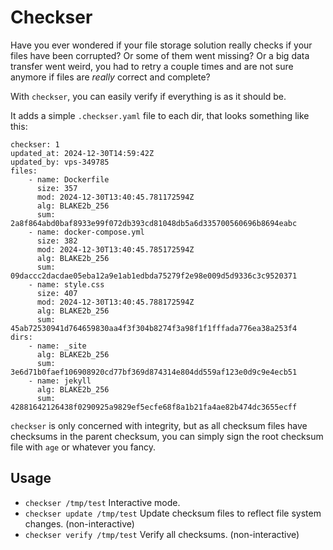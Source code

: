 # Checkser

Have you ever wondered if your file storage solution really checks if your files have been corrupted? Or some of them went missing? Or a big data transfer went weird, you had to retry a couple times and are not sure anymore if files are _really_ correct and complete?

With `checkser`, you can easily verify if everything is as it should be.

It adds a simple `.checkser.yaml` file to each dir, that looks something like this:

```
checkser: 1
updated_at: 2024-12-30T14:59:42Z
updated_by: vps-349785
files:
    - name: Dockerfile
      size: 357
      mod: 2024-12-30T13:40:45.781172594Z
      alg: BLAKE2b_256
      sum: 2a8f864abd0baf8933e99f072db393cd81048db5a6d335700560696b8694eabc
    - name: docker-compose.yml
      size: 382
      mod: 2024-12-30T13:40:45.785172594Z
      alg: BLAKE2b_256
      sum: 09daccc2dacdae05eba12a9e1ab1edbda75279f2e98e009d5d9336c3c9520371
    - name: style.css
      size: 407
      mod: 2024-12-30T13:40:45.788172594Z
      alg: BLAKE2b_256
      sum: 45ab72530941d764659830aa4f3f304b8274f3a98f1f1fffada776ea38a253f4
dirs:
    - name: _site
      alg: BLAKE2b_256
      sum: 3e6d71b0faef106908920cd77bf369d874314e804dd559af123e0d9c9e4ecb51
    - name: jekyll
      alg: BLAKE2b_256
      sum: 42881642126438f0290925a9829ef5ecfe68f8a1b21fa4ae82b474dc3655ecff
```

`checkser` is only concerned with integrity, but as all checksum files have checksums in the parent checksum, you can simply sign the root checksum file with `age` or whatever you fancy.

## Usage

- `checkser /tmp/test` Interactive mode.
- `checkser update /tmp/test` Update checksum files to reflect file system changes. (non-interactive)
- `checkser verify /tmp/test` Verify all checksums. (non-interactive)
